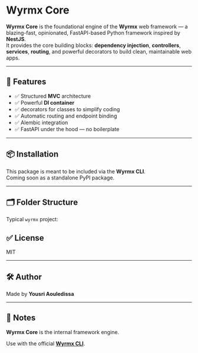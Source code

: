 # Wyrmx Core

**Wyrmx Core** is the foundational engine of the **Wyrmx** web framework — a blazing-fast, opinionated, FastAPI-based Python framework inspired by **NestJS**.  
It provides the core building blocks: **dependency injection**, **controllers**, **services**, **routing**, and powerful decorators to build clean, maintainable web apps.

---

## 🚀 Features

- ✅ Structured **MVC** architecture
- ✅ Powerful **DI container**
- ✅ decorators for classes to simplify coding 
- ✅ Automatic routing and endpoint binding
- ✅ Alembic integration 
- ✅ FastAPI under the hood — no boilerplate

---

## 📦 Installation

This package is meant to be included via the **Wyrmx CLI**.  
Coming soon as a standalone PyPI package.

---

## 🗂️ Folder Structure

Typical `wyrmx` project:

## ✅ License
MIT

---

## 🛠️ Author
Made by **Yousri Aouledissa**

---

## 📌 Notes
**Wyrmx Core** is the internal framework engine.

Use with the official [**Wyrmx CLI**](https://github.com/Wyrmx/Wyrmx-CLI).

